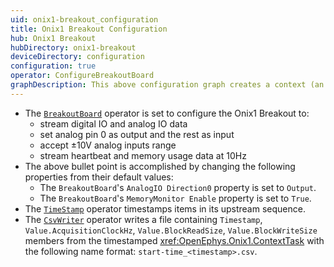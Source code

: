 ```yaml
---
uid: onix1-breakout_configuration
title: Onix1 Breakout Configuration
hub: Onix1 Breakout
hubDirectory: onix1-breakout
deviceDirectory: configuration
configuration: true
operator: ConfigureBreakoutBoard
graphDescription: This above configuration graph creates a context (an object that interfaces with the hardware), configures the Onix1 breakout board through that context, starts acquisition, and timestamps/saves the Onix1 breakout configuration action. 
---
```


- The [`BreakoutBoard`](xref:OpenEphys.Onix1.ConfigureBreakoutBoard) operator is set to configure the Onix1 Breakout to:
    - stream digital IO and analog IO data 
    - set analog pin 0 as output and the rest as input
    - accept ±10V analog inputs range 
    - stream heartbeat and memory usage data at 10Hz
- The above bullet point is accomplished by changing the following properties from their default values:  
    - The `BreakoutBoard`'s `AnalogIO Direction0` property is set to `Output`.
    - The `BreakoutBoard`'s `MemoryMonitor Enable` property is set to `True`.
- The [`TimeStamp`](https://bonsai-rx.org/docs/api/Bonsai.Reactive.Timestamp.html) operator timestamps items in its upstream sequence.
- The [`CsvWriter`](https://bonsai-rx.org/docs/api/Bonsai.IO.CsvWriter.html) operator writes a file containing `Timestamp`, `Value.AcquisitionClockHz`, `Value.BlockReadSize`, `Value.BlockWriteSize` members from the timestamped <xref:OpenEphys.Onix1.ContextTask> with the following name format: `start-time_<timestamp>.csv`. 
<!--This is accomplished by changing the following [`CsvWriter`](https://bonsai-rx.org/docs/api/Bonsai.IO.CsvWriter.html) properties from their default values:
    -   The `CsvWriter`'s `FileName` property is set to "start-time_.csv". Without specifying a directory, Bonsai will save this file in the same directory containing this workflow.
    -   The `CsvWriter`'s `Selector` property is set to "`Timestamp`, `Value.AcquisitionClockHz`, `Value.BlockReadSize`, `Value.BlockWriteSize`". This writes those members from the <xref:OpenEphys.Onix1.ContextTask> to the Csv file.
    -   The `CsvWriter`'s `Suffix` property is set to "Timestamp". This appends timestamp data such that a unique filename is produced using global wall-clock timestamps every time the workflow is run.-->